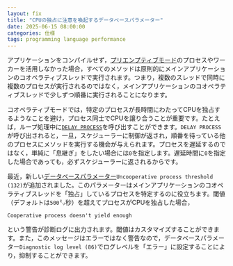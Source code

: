 ```yaml
---
layout: fix
title: "CPUの独占に注意を喚起するデータベースパラメーター"
date: 2025-06-15 08:00:00
categories: 仕様
tags: programming language performance 
---
```


アプリケーションをコンパイルせず，[プリエンプティブモード](https://developer.4d.com/docs/ja/Develop/preemptive-processes)のプロセスやワーカーを活用しなかった場合，すべてのメソッドは原則的にメインアプリケーションのコオペラティブスレッドで実行されます。つまり，複数のスレッドで同時に複数のプロセスが実行されるのではなく，メインアプリケーションのコオペラティブスレッドで少しずつ順番に実行されることになります。

コオペラティブモードでは，特定のプロセスが長時間にわたってCPUを独占するようなことを避け，プロセス同士でCPUを譲り合うことが重要です。たとえば，ループ処理中に[`DELAY PROCESS`](https://developer.4d.com/docs/ja/commands/delay-process)を呼び出すことができます。`DELAY PROCESS`が呼び出されると，一旦，スケジューラーに制御が返され，順番を待っている他のプロセスにメソッドを実行する機会が与えられます。プロセスを遅延するのではなく，単純に「息継ぎ」をしたい場合には`0`を指定します。遅延時間に`0`を指定した場合であっても，必ずスケジューラーに返されるからです。

最近，新しい[データベースパラメーター](https://developer.4d.com/docs/ja/commands/set-database-parameter)`Uncooperative process threshold (132)`が追加されました。このパラメーターはメインアプリケーションのコオペラティブスレッドを「独占」しているプロセスを特定するのに役立ちます。閾値（デフォルトは`500`㍉秒）を超えてプロセスがCPUを独占した場合，

```
Cooperative process doesn't yield enough
```

という警告が診断ログに出力されます。閾値はカスタマイズすることができます。また，このメッセージはエラーではなく警告なので，データベースパラメーター`Diagnostic log level (86)`でログレベルを「エラー」に設定することにより，抑制することができます。
